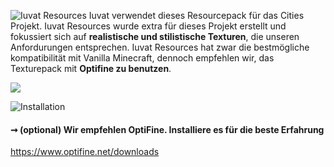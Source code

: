![Iuvat Resources](https://www.dropbox.com/s/wusvyc9770r8r6u/iuvat-logo--resources-github-header.png?raw=1)
Iuvat verwendet dieses Resourcepack für das Cities Projekt. Iuvat Resources wurde extra für dieses Projekt erstellt und fokussiert sich auf **realistische und stilistische Texturen**, die unseren Anfordurungen entsprechen. Iuvat Resources hat zwar die bestmögliche kompatibilität mit Vanilla Minecraft, dennoch empfehlen wir, das Texturepack mit **Optifine zu benutzen**.

![ ](https://www.dropbox.com/s/g1na3nondkpzhs0/iuvat-logo--resources-spacer.png?raw=1)

![Installation](https://www.dropbox.com/s/vxok8m2ophflcun/iuvat-logo--resources-installation-subheader.png?raw=1)

#### ➞ (optional) Wir empfehlen OptiFine. Installiere es für die beste Erfahrung
https://www.optifine.net/downloads
